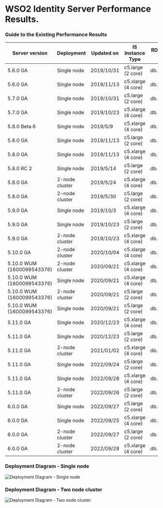 # WSO2 Identity Server Performance Results.


### Guide to the Existing Performance Results
Server version | Deployment | Updated on | IS Instance Type | RDS Instance Type | JDK version | Link
-------------- | ---------- | ---------- | ---------------- | ----------------- |  ----------------- |-----
5.6.0 GA | Single node | 2019/10/31 | c5.large (2 core) | db.m4.xlarge | JDK 8 | [:arrow_upper_right:](5.6.0/5.6.0_single-node_2-core.md)
5.6.0 GA | Single node | 2019/11/13 | c5.xlarge (4 core) | db.m4.xlarge | JDK 8 | [:arrow_upper_right:](5.6.0/5.6.0_single-node_4-core.md)
5.7.0 GA | Single node | 2019/10/31 | c5.large (2 core) | db.m4.xlarge | JDK 8 | [:arrow_upper_right:](5.7.0/5.7.0_single-node_2-core.md)
5.7.0 GA | Single node | 2019/10/23 | c5.xlarge (4 core) | db.m4.xlarge | JDK 8 | [:arrow_upper_right:](5.7.0/5.7.0_single-node_4-core.md)
5.8.0 Beta 6 | Single node | 2019/5/9 | c5.xlarge (4 core) | db.m4.xlarge | JDK 8 | [:arrow_upper_right:](5.8.0/5.8.0-beta6_single-node_4-core.md)
5.8.0 GA | Single node | 2019/11/13 | c5.large (2 core) | db.m4.xlarge | JDK 8 | [:arrow_upper_right:](5.8.0/5.8.0_single-node_2-core.md)
5.8.0 GA | Single node | 2019/11/13 | c5.xlarge (4 core) | db.m4.xlarge | JDK 8 | [:arrow_upper_right:](5.8.0/5.8.0_single-node_4-core.md)
5.8.0 RC 2 | Single node | 2019/5/14 | c5.large (2 core) | db.m4.xlarge | JDK 8 | [:arrow_upper_right:](5.8.0/5.8.0-rc2_single-node_2-core.md)
5.8.0 GA | 2-node cluster | 2019/5/24 | c5.xlarge (4 core) | db.m4.xlarge | JDK 8 | [:arrow_upper_right:](5.8.0/5.8.0_two-nodes_4-core.md)
5.8.0 GA | 2-node cluster | 2019/5/30 | c5.large (2 core) | db.m4.xlarge | JDK 8 | [:arrow_upper_right:](5.8.0/5.8.0_two-nodes_2-core.md)
5.9.0 GA | Single node | 2019/10/3 | c5.xlarge (4 core) | db.m4.xlarge | JDK 8 | [:arrow_upper_right:](5.9.0/5.9.0_single-node_4-core.md)
5.9.0 GA | Single node | 2019/10/23 | c5.large (2 core) | db.m4.xlarge | JDK 8 | [:arrow_upper_right:](5.9.0/5.9.0_single-node_2-core.md)
5.9.0 GA | 2-node cluster | 2019/10/23 | c5.xlarge (4 core) | db.m4.xlarge | JDK 8 | [:arrow_upper_right:](5.9.0/5.9.0_two-nodes_4-core.md)
5.10.0 GA | 2-node cluster | 2020/10/04 | c5.xlarge (4 core) | db.m4.xlarge | JDK 8 | [:arrow_upper_right:](5.10.0/5.10.0_two-nodes_4-core.md)
5.10.0 WUM (1600099543376) | 2-node cluster | 2020/09/21 | c5.xlarge (4 core) | db.m4.xlarge | JDK 8 |  [:arrow_upper_right:](5.10.0/WUM/1600099543376/5.10.0_two-nodes_4-core.md)
5.10.0 WUM (1600099543376) | Single node | 2020/09/21 | c5.xlarge (4 core) | db.m4.xlarge | JDK 8 | [:arrow_upper_right:](5.10.0/WUM/1600099543376/5.10.0_single-node_4-core.md)
5.10.0 WUM (1600099543376) | 2-node cluster | 2020/09/21 | c5.large (2 core) | db.m4.xlarge | JDK 8 | [:arrow_upper_right:](5.10.0/WUM/1600099543376/5.10.0_two-nodes_2-core.md)
5.10.0 WUM (1600099543376) | Single node | 2020/09/21 | c5.large (2 core) | db.m4.xlarge | JDK 8 | [:arrow_upper_right:](5.10.0/WUM/1600099543376/5.10.0_single-node_2-core.md)
5.11.0 GA | Single node | 2020/12/23 | c5.xlarge (4 core) | db.m4.xlarge | JDK 8 | [:arrow_upper_right:](5.11.0/jdk-8/5.11.0_single-node_4-core_jdk-8.md)
5.11.0 GA | Single node | 2020/12/23 | c5.large (2 core) | db.m4.xlarge | JDK 8 | [:arrow_upper_right:](5.11.0/jdk-8/5.11.0_single-node_2-core_jdk-8.md)
5.11.0 GA | 2-node cluster | 2021/01/02 | c5.xlarge (4 core) | db.m4.xlarge | JDK 8 | [:arrow_upper_right:](5.11.0/jdk-8/5.11.0_two-nodes_4-core_jdk-8.md)
5.11.0 GA | Single node | 2022/09/24 | c5.large (2 core) | db.m4.2xlarge | JDK 11 | [:arrow_upper_right:](5.11.0/jdk-11/5.11.0_single-node_2-core_jdk-11.md)
5.11.0 GA | Single node | 2022/09/28 | c5.xlarge (4 core) | db.m4.2xlarge | JDK 11 | [:arrow_upper_right:](5.11.0/jdk-11/5.11.0_single-node_4-core_jdk-11.md)
5.11.0 GA | 2-node cluster | 2022/09/26 | c5.large (2 core) | db.m4.2xlarge | JDK 11 | [:arrow_upper_right:](5.11.0/jdk-11/5.11.0_two-node_2-core_jdk-11.md)
6.0.0 GA | Single node | 2022/09/27 | c5.large (2 core) | db.m4.2xlarge | JDK 11 | [:arrow_upper_right:](6.0.0/6.0.0_single-node_2-core_jdk-11.md)
6.0.0 GA | Single node | 2022/09/25 | c5.xlarge (4 core) | db.m4.2xlarge | JDK 11 | [:arrow_upper_right:](6.0.0/6.0.0_single-node_4-core_jdk-11.md)
6.0.0 GA | 2-node cluster | 2022/09/27 | c5.large (2 core) | db.m4.2xlarge | JDK 11 | [:arrow_upper_right:](6.0.0/6.0.0_two-node_2-core_jdk-11.md)
6.0.0 GA | 2-node cluster | 2022/09/28 | c5.xlarge (4 core) | db.m4.2xlarge | JDK 11 | [:arrow_upper_right:](6.0.0/6.0.0_two-node_4-core_jdk-11.md)

### Deployment Diagram - Single node
![Deployment Diagram - Single node](https://github.com/wso2/performance-is/blob/master/common/images/deployment-diagram-singlenode.png)


### Deployment Diagram - Two node cluster
![Deployment Diagram - Two node cluster](https://github.com/wso2/performance-is/blob/master/common/images/deployment-diagram-twonode-cluster.png)
